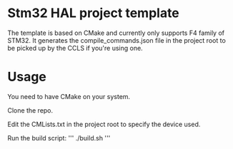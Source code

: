 # Stm32 HAL project template
The template is based on CMake and currently only supports F4 family of STM32.
It generates the compile_commands.json file in the project root 
to be picked up by the CCLS if you're using one.

# Usage
You need to have CMake on your system.

Clone the repo.

Edit the CMLists.txt in the project root to specify the device used.

Run the build script:
'''
./build.sh
'''
